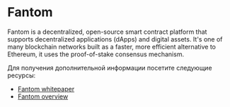 # Fantom

Fantom is a decentralized, open-source smart contract platform that supports decentralized applications (dApps) and digital assets. It's one of many blockchain networks built as a faster, more efficient alternative to Ethereum, it uses the proof-of-stake consensus mechanism.

Для получения дополнительной информации посетите следующие ресурсы:

- [Fantom whitepaper](https://arxiv.org/pdf/1810.10360.pdf)
- [Fantom overview](https://docs.fantom.foundation/)
